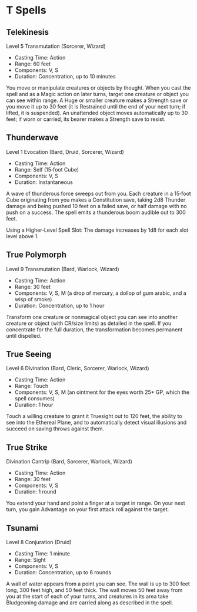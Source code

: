 <!-- Source: docs/SRD_CC_v5.2.1.pdf (T spells) -->

# T Spells

## Telekinesis
Level 5 Transmutation (Sorcerer, Wizard)

- Casting Time: Action
- Range: 60 feet
- Components: V, S
- Duration: Concentration, up to 10 minutes

You move or manipulate creatures or objects by thought. When you cast the spell and as a Magic action on later turns, target one creature or object you can see within range. A Huge or smaller creature makes a Strength save or you move it up to 30 feet (it is Restrained until the end of your next turn; if lifted, it is suspended). An unattended object moves automatically up to 30 feet; if worn or carried, its bearer makes a Strength save to resist.

## Thunderwave
Level 1 Evocation (Bard, Druid, Sorcerer, Wizard)

- Casting Time: Action
- Range: Self (15‑foot Cube)
- Components: V, S
- Duration: Instantaneous

A wave of thunderous force sweeps out from you. Each creature in a 15‑foot Cube originating from you makes a Constitution save, taking 2d8 Thunder damage and being pushed 10 feet on a failed save, or half damage with no push on a success. The spell emits a thunderous boom audible out to 300 feet.

Using a Higher‑Level Spell Slot: The damage increases by 1d8 for each slot level above 1.

## True Polymorph
Level 9 Transmutation (Bard, Warlock, Wizard)

- Casting Time: Action
- Range: 30 feet
- Components: V, S, M (a drop of mercury, a dollop of gum arabic, and a wisp of smoke)
- Duration: Concentration, up to 1 hour

Transform one creature or nonmagical object you can see into another creature or object (with CR/size limits) as detailed in the spell. If you concentrate for the full duration, the transformation becomes permanent until dispelled.

## True Seeing
Level 6 Divination (Bard, Cleric, Sorcerer, Warlock, Wizard)

- Casting Time: Action
- Range: Touch
- Components: V, S, M (an ointment for the eyes worth 25+ GP, which the spell consumes)
- Duration: 1 hour

Touch a willing creature to grant it Truesight out to 120 feet, the ability to see into the Ethereal Plane, and to automatically detect visual illusions and succeed on saving throws against them.

## True Strike
Divination Cantrip (Bard, Sorcerer, Warlock, Wizard)

- Casting Time: Action
- Range: 30 feet
- Components: V, S
- Duration: 1 round

You extend your hand and point a finger at a target in range. On your next turn, you gain Advantage on your first attack roll against the target.

## Tsunami
Level 8 Conjuration (Druid)

- Casting Time: 1 minute
- Range: Sight
- Components: V, S
- Duration: Concentration, up to 6 rounds

A wall of water appears from a point you can see. The wall is up to 300 feet long, 300 feet high, and 50 feet thick. The wall moves 50 feet away from you at the start of each of your turns, and creatures in its area take Bludgeoning damage and are carried along as described in the spell.

